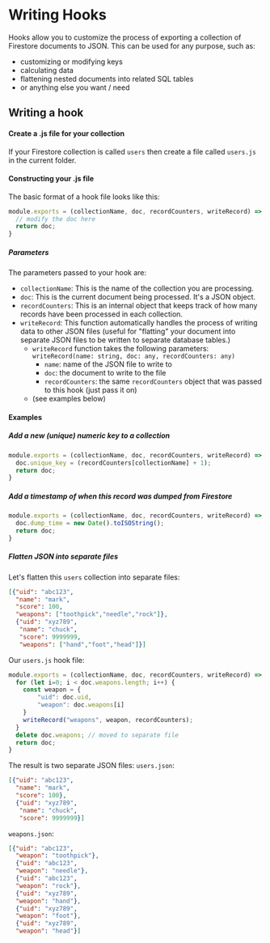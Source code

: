 # Writing Hooks
Hooks allow you to customize the process of exporting a collection of Firestore documents to JSON.  This can be used for any purpose, such as:

- customizing or modifying keys
- calculating data
- flattening nested documents into related SQL tables
- or anything else you want / need

## Writing a hook

#### Create a .js file for your collection
If your Firestore collection is called `users` then create a file called `users.js` in the current folder.

#### Constructing your .js file
The basic format of a hook file looks like this:
```js
module.exports = (collectionName, doc, recordCounters, writeRecord) => {
  // modify the doc here
  return doc;
}
```
##### Parameters
The parameters passed to your hook are:

- `collectionName`: This is the name of the collection you are processing.
- `doc`: This is the current document being processed.  It's a JSON object.
- `recordCounters`: This is an internal object that keeps track of how many records have been processed in each collection.
- `writeRecord`: This function automatically handles the process of writing data to other JSON files (useful for "flatting" your document into separate JSON files to be written to separate database tables.)
    - `writeRecord` function takes the following parameters:
    `writeRecord(name: string, doc: any, recordCounters: any)`
        - `name`: name of the JSON file to write to
        - `doc`: the document to write to the file
        - `recordCounters`: the same `recordCounters` object that was passed to this hook (just pass it on)
    - (see examples below)

#### Examples
##### Add a new (unique) numeric key to a collection
```js
module.exports = (collectionName, doc, recordCounters, writeRecord) => {
  doc.unique_key = (recordCounters[collectionName] + 1);
  return doc;
}
```
##### Add a timestamp of when this record was dumped from Firestore
```js
module.exports = (collectionName, doc, recordCounters, writeRecord) => {
  doc.dump_time = new Date().toISOString();
  return doc;
}
```
##### Flatten JSON into separate files
Let's flatten this `users` collection into separate files:
```json
[{"uid": "abc123",
  "name": "mark",
  "score": 100,
  "weapons": ["toothpick","needle","rock"]},
  {"uid": "xyz789",
   "name": "chuck",
   "score": 9999999,
   "weapons": ["hand","foot","head"]}]
```
Our `users.js` hook file:
```js
module.exports = (collectionName, doc, recordCounters, writeRecord) => {
  for (let i=0; i < doc.weapons.length; i++) {
    const weapon = {
        "uid": doc.uid,
        "weapon": doc.weapons[i]
    }
    writeRecord("weapons", weapon, recordCounters);
  }
  delete doc.weapons; // moved to separate file 
  return doc;
}
```
The result is two separate JSON files:
`users.json`:
```json
[{"uid": "abc123",
  "name": "mark",
  "score": 100},
  {"uid": "xyz789",
   "name": "chuck",
   "score": 9999999}]
```
`weapons.json`:
```json
[{"uid": "abc123",
  "weapon": "toothpick"},
  {"uid": "abc123",
  "weapon": "needle"},  
  {"uid": "abc123",
  "weapon": "rock"},
  {"uid": "xyz789",
  "weapon": "hand"},
  {"uid": "xyz789",
  "weapon": "foot"},
  {"uid": "xyz789",
  "weapon": "head"}]
```
